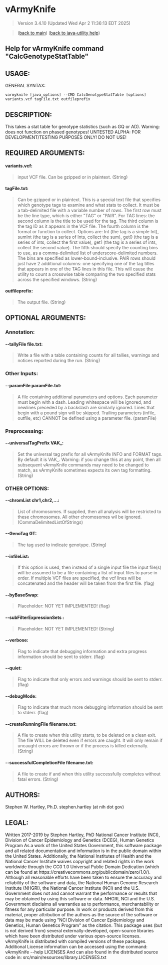 # vArmyKnife
> Version 3.4.10 (Updated Wed Apr  2 11:36:13 EDT 2025)

> ([back to main](../index.html)) ([back to java-utility help](index.html))

## Help for vArmyKnife command "CalcGenotypeStatTable"

## USAGE:

GENERAL SYNTAX:

    varmyknife [java_options] --CMD CalcGenotypeStatTable [options] variants.vcf tagFile.txt outfileprefix


## DESCRIPTION:

This takes a stat table for genotype statistics \(such as GQ or AD\)\. Warning: does not function on phased genotypes\! UNTESTED ALPHA: FOR DEVELOPMENT/TESTING PURPOSES ONLY\! DO NOT USE\!

## REQUIRED ARGUMENTS:
#### variants.vcf:

> input VCF file. Can be gzipped or in plaintext. (String)


#### tagFile.txt:

> Can be gzipped or in plaintext. This is a special text file that specifies which genotype tags to examine and what stats to collect. It must be a tab-delimited file with a variable number of rows. The first row must be the line type, which is either "TAG" or "PAIR". For TAG lines: the second column is the title to be used for the tag. The third column is the tag ID as it appears in the VCF file. The fourth column is the format or function to collect. Options are: Int (the tag is a simple Int), sumInt (the tag is a series of Ints, collect the sum), get0 (the tag is a series of ints, collect the first value), get1 (the tag is a series of ints, collect the second value). The fifth should specify the counting bins to use, as a comma-delimited list of underscore-delimited numbers. The bins are specified as lower-bound-inclusive. PAIR rows should just have 2 additional columns: one specifying one of the tag titles that appears in one of the TAG lines in this file. This will cause the utility to count a crosswise table comparing the two specified stats across the specified windows. (String)


#### outfileprefix:

> The output file. (String)



## OPTIONAL ARGUMENTS:
### Annotation:
#### --tallyFile file.txt:

> Write a file with a table containing counts for all tallies, warnings and notices reported during the run. (String)

### Other Inputs:
#### --paramFile paramFile.txt:

> A file containing additional parameters and options. Each parameter must begin with a dash. Leading whitespace will be ignored, and newlines preceded by a backslash are similarly ignored. Lines that begin with a pound sign will be skipped. Trailing parameters (infile, outfile, etc) CANNOT be defined using a parameter file. (paramFile)

### Preprocessing:
#### --universalTagPrefix VAK\_:

> Set the universal tag prefix for all vArmyKnife INFO and FORMAT tags. By default it is VAK\_. Warning: if you change this at any point, then all subsequent vArmyKnife commands may need to be changed to match, as vArmyKnife sometimes expects its own tag formatting. (String)

### OTHER OPTIONS:
#### --chromList chr1,chr2,...:

> List of chromosomes. If supplied, then all analysis will be restricted to these chromosomes. All other chromosomes wil be ignored. (CommaDelimitedListOfStrings)

#### --GenoTag GT:

> The tag used to indicate genotype. (String)

#### --infileList:

> If this option is used, then instead of a single input file the input file(s) will be assumed to be a file containing a list of input files to parse in order. If multiple VCF files are specified, the vcf lines will be concatenated and the header will be taken from the first file. (flag)

#### --byBaseSwap:

> Placeholder: NOT YET IMPLEMENTED! (flag)

#### --subFilterExpressionSets :

> Placeholder: NOT YET IMPLEMENTED! (String)

#### --verbose:

> Flag to indicate that debugging information and extra progress information should be sent to stderr. (flag)

#### --quiet:

> Flag to indicate that only errors and warnings should be sent to stderr. (flag)

#### --debugMode:

> Flag to indicate that much more debugging information should be sent to stderr. (flag)

#### --createRunningFile filename.txt:

> A file to create when this utility starts, to be deleted on a clean exit. The file WILL be deleted even if errors are caught. It will only remain if uncaught errors are thrown or if the process is killed externally. (String)

#### --successfulCompletionFile filename.txt:

> A file to create if and when this utility successfully completes without fatal errors. (String)

## AUTHORS:

Stephen W\. Hartley, Ph\.D\. stephen\.hartley \(at nih dot gov\)

## LEGAL:

Written 2017\-2019 by Stephen Hartley, PhD  National Cancer Institute \(NCI\), Division of Cancer Epidemiology and Genetics \(DCEG\), Human Genetics Program As a work of the United States Government, this software package and all related documentation and information is in the public domain within the United States\. Additionally, the National Institutes of Health and the National Cancer Institute waives copyright and related rights in the work worldwide through the CC0 1\.0 Universal Public Domain Dedication \(which can be found at https://creativecommons\.org/publicdomain/zero/1\.0/\)\. Although all reasonable efforts have been taken to ensure the accuracy and reliability of the software and data, the National Human Genome Research Institute \(NHGRI\), the National Cancer Institute \(NCI\) and the U\.S\. Government does not and cannot warrant the performance or results that may be obtained by using this software or data\. NHGRI, NCI and the U\.S\. Government disclaims all warranties as to performance, merchantability or fitness for any particular purpose\. In work or products derived from this material, proper attribution of the authors as the source of the software or data may be made using "NCI Division of Cancer Epidemiology and Genetics, Human Genetics Program" as the citation\. This package uses \(but is not derived from\) several externally\-developed, open\-source libraries which have been distributed under various open\-source licenses\. vArmyKnife is distributed with compiled versions of these packages\. Additional License information can be accessed using the command:     vArmyKnife \-\-help LICENSES And can also found in the distributed source code in:     src/main/resources/library\.LICENSES\.txt

